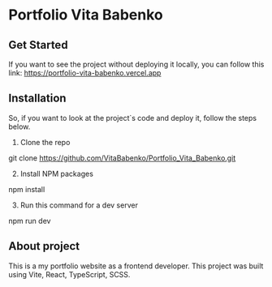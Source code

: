 
# Portfolio Vita Babenko

## Get Started

If you want to see the project without deploying it locally, you can follow this link:
https://portfolio-vita-babenko.vercel.app

## Installation

So, if you want to look at the project`s code and deploy it, follow the steps below.

1. Clone the repo

git clone https://github.com/VitaBabenko/Portfolio_Vita_Babenko.git

2. Install NPM packages

npm install

3. Run this command for a dev server

npm run dev

## About project

This is a my portfolio website as a frontend developer.
This project was built using Vite, React, TypeScript, SCSS.
